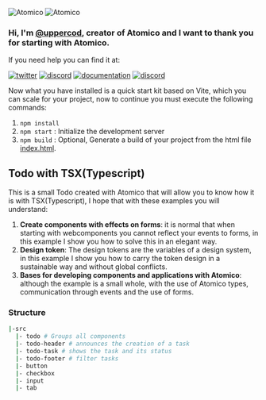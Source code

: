 ![Atomico](https://raw.githubusercontent.com/atomicojs/docs/master/.gitbook/assets/h4.svg)
![Atomico](https://raw.githubusercontent.com/atomicojs/docs/master/.gitbook/assets/h3.svg)

### Hi, I'm [@uppercod](https://twitter.com/uppercod), creator of Atomico and I want to thank you for starting with Atomico.

If you need help you can find it at:

[![twitter](https://raw.githubusercontent.com/atomicojs/docs/master/.gitbook/assets/twitter.svg)](https://twitter.com/atomicojs)
[![discord](https://raw.githubusercontent.com/atomicojs/docs/master/.gitbook/assets/discord.svg)](https://discord.gg/7z3rNhmkNE)
[![documentation](https://raw.githubusercontent.com/atomicojs/docs/master/.gitbook/assets/doc-1.svg)](https://atomico.gitbook.io/doc/)
[![discord](https://raw.githubusercontent.com/atomicojs/docs/master/.gitbook/assets/doc.svg)](https://webcomponents.dev/edit/collection/F7dm6YnMEDRtAl57RTXU/d6E4w07fsQbb0CelYQac)

Now what you have installed is a quick start kit based on Vite, which you can scale for your project, now to continue you must execute the following commands:

1. `npm install`
2. `npm start` : Initialize the development server
3. `npm build` : Optional, Generate a build of your project from the html file [index.html](index.html).

## Todo with TSX(Typescript)

This is a small Todo created with Atomico that will allow you to know how it is with TSX(Typescript), I hope that with these examples you will understand:

1. **Create components with effects on forms**: it is normal that when starting with webcomponents you cannot reflect your events to forms, in this example I show you how to solve this in an elegant way.
2. **Design token**: The design tokens are the variables of a design system, in this example I show you how to carry the token design in a sustainable way and without global conflicts.
3. **Bases for developing components and applications with Atomico**: although the example is a small whole, with the use of Atomico types, communication through events and the use of forms.

### Structure

```bash
|-src
  |- todo # Groups all components
  |- todo-header # announces the creation of a task
  |- todo-task # shows the task and its status
  |- todo-footer # filter tasks
  |- button
  |- checkbox
  |- input
  |- tab
```
